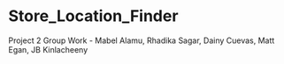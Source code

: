 # Store_Location_Finder

Project 2 Group Work - Mabel Alamu, Rhadika Sagar, Dainy Cuevas, Matt Egan, JB Kinlacheeny

